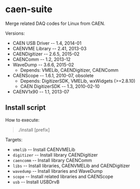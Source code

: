 caen-suite
==========

Merge related DAQ codes for Linux from CAEN.

Versions:
  * CAEN USB Driver -- 1.4, 2014-01
  * CAENVME Library -- 2.41, 2013-03
  * CAENDigitizer -- 2.6.5, 2015-02
  * CAENComm -- 1.2, 2013-12
  * WaveDump -- 3.6.6, 2015-02
    * Depends: VMELib, CAENDigitizer, CAENComm
  * CAENScope -- 1.6.1, 2010-07, obsolete
    * Depends: DigitizerSDK, VMELib, wxWidgets (>=2.8.10)
    * CAEN DigitizerSDK -- 1.3, 2010-02-10
  * CAENV1x90 -- 1.1, 2013-07

## Install script ##

How to execute:
> ./install <target> [prefix]

Targets:
* `vmelib`    -- Install CAENVMELib
* `digitizer` -- Install library CAENDigitizer
* `caencomm`  -- Install library CAENComm
* `libs`      -- Install libraries, CAENVMELib and CAENDigitizer
* `wavedump`  -- Install libraries and WaveDump
* `scope`     -- Install related libraries and CAENScope
* `usb`       -- Install USBDrvB


